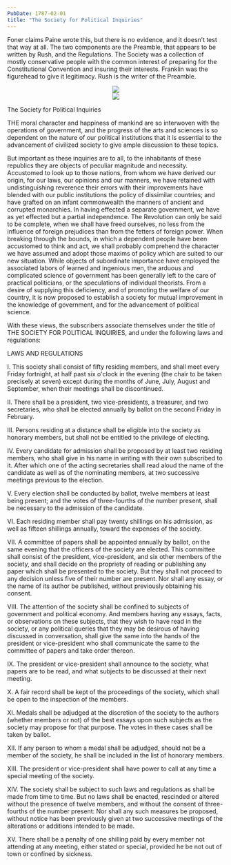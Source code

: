 ```yaml
---
PubDate: 1787-02-01
title: "The Society for Political Inquiries"
---
```



   Foner claims Paine wrote this, but there is no evidence, and it doesn’t test that way at all. The two components are
   the Preamble, that appears to be written by Rush, and the Regulations. The Society was a collection of mostly conservative
   people with the common interest of preparing for the Constitutional Convention and insuring their interests. Franklin
   was the figurehead to give it legitimacy. Rush is the writer of the Preamble.

<center><img src="/images/the-society-for-political-inquiries-c.png"></center>
<center><img src="/images/the-society-for-political-inquiries-m.png"></center>


   The Society for Political Inquiries

   THE moral character and happiness of mankind are so interwoven with the
   operations of government, and the progress of the arts and sciences is so
   dependent on the nature of our political institutions that it is essential
   to the advancement of civilized society to give ample discussion to these
   topics.

   But important as these inquiries are to all, to the inhabitants of these
   republics they are objects of peculiar magnitude and necessity. Accustomed
   to look up to those nations, from whom we have derived our origin, for our
   laws, our opinions and our manners, we have retained with undistinguishing
   reverence their errors with their improvements have blended with our
   public institutions the policy of dissimilar countries; and have grafted
   on an infant commonwealth the manners of ancient and corrupted monarchies.
   In having effected a separate government, we have as yet effected but a
   partial independence. The Revolution can only be said to be complete, when
   we shall have freed ourselves, no less from the influence of foreign
   prejudices than from the fetters of foreign power. When breaking through
   the bounds, in which a dependent people have been accustomed to think and
   act, we shall probably comprehend the character we have assumed and adopt
   those maxims of policy which are suited to our new situation. While
   objects of subordinate importance have employed the associated labors of
   learned and ingenious men, the arduous and complicated science of
   government has been generally left to the care of practical politicians,
   or the speculations of individual theorists. From a desire of supplying
   this deficiency, and of promoting the welfare of our country, it is now
   proposed to establish a society for mutual improvement in the knowledge of
   government, and for the advancement of political science.

   With these views, the subscribers associate themselves under the title of
   THE SOCIETY FOR POLITICAL INQUIRIES, and under the following laws and
   regulations:

   LAWS AND REGULATIONS

   I. This society shall consist of fifty residing members, and shall meet
   every Friday fortnight, at half past six o'clock in the evening (the chair
   to be taken precisely at seven) except during the months of June, July,
   August and September, when their meetings shall be discontinued.

   II. There shall be a president, two vice-presidents, a treasurer, and two
   secretaries, who shall be elected annually by ballot on the second Friday
   in February.

   III. Persons residing at a distance shall be eligible into the society as
   honorary members, but shall not be entitled to the privilege of electing.

   IV. Every candidate for admission shall be proposed by at least two
   residing members, who shall give in his name in writing with their own
   subscribed to it. After which one of the acting secretaries shall read
   aloud the name of the candidate as well as of the nominating members, at
   two successive meetings previous to the election.

   V. Every election shall be conducted by ballot, twelve members at least
   being present; and the votes of three-fourths of the number present, shall
   be necessary to the admission of the candidate.

   VI. Each residing member shall pay twenty shillings on his admission, as
   well as fifteen shillings annually, toward the expenses of the society.

   VII. A committee of papers shall be appointed annually by ballot, on the
   same evening that the officers of the society are elected. This committee
   shall consist of the president, vice-president, and six other members of
   the society, and shall decide on the propriety of reading or publishing
   any paper which shall be presented to the society. But they shall not
   proceed to any decision unless five of their number are present. Nor shall
   any essay, or the name of its author be published, without previously
   obtaining his consent.

   VIII. The attention of the society shall be confined to subjects of
   government and political economy. And members having any essays, facts, or
   observations on these subjects, that they wish to have read in the
   society, or any political queries that they may be desirous of having
   discussed in conversation, shall give the same into the hands of the
   president or vice-president who shall communicate the same to the
   committee of papers and take order thereon.

   IX. The president or vice-president shall announce to the society, what
   papers are to be read, and what subjects to be discussed at their next
   meeting.

   X. A fair record shall be kept of the proceedings of the society, which
   shall be open to the inspection of the members.

   XI. Medals shall be adjudged at the discretion of the society to the
   authors (whether members or not) of the best essays upon such subjects as
   the society may propose for that purpose. The votes in these cases shall
   be taken by ballot.

   XII. If any person to whom a medal shall be adjudged, should not be a
   member of the society, he shall be included in the list of honorary
   members.

   XIII. The president or vice-president shall have power to call at any time
   a special meeting of the society.

   XIV. The society shall be subject to such laws and regulations as shall be
   made from time to time. But no laws shall be enacted, rescinded or altered
   without the presence of twelve members, and without the consent of
   three-fourths of the number present: Nor shall any such measures be
   proposed, without notice has been previously given at two successive
   meetings of the alterations or additions intended to be made.

   XV. There shall be a penalty of one shilling paid by every member not
   attending at any meeting, either stated or special, provided he be not out
   of town or confined by sickness.


